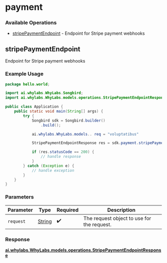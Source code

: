 # payment

### Available Operations

* [stripePaymentEndpoint](#stripepaymentendpoint) - Endpoint for Stripe payment webhooks

## stripePaymentEndpoint

Endpoint for Stripe payment webhooks

### Example Usage

```java
package hello.world;

import ai.whylabs.WhyLabs.Songbird;
import ai.whylabs.WhyLabs.models.operations.StripePaymentEndpointResponse;

public class Application {
    public static void main(String[] args) {
        try {
            Songbird sdk = Songbird.builder()
                .build();

            ai.whylabs.WhyLabs.models.. req = "voluptatibus"            

            StripePaymentEndpointResponse res = sdk.payment.stripePaymentEndpoint(req);

            if (res.statusCode == 200) {
                // handle response
            }
        } catch (Exception e) {
            // handle exception
        }
    }
}
```

### Parameters

| Parameter                                  | Type                                       | Required                                   | Description                                |
| ------------------------------------------ | ------------------------------------------ | ------------------------------------------ | ------------------------------------------ |
| `request`                                  | [String](../../models//.md)                | :heavy_check_mark:                         | The request object to use for the request. |


### Response

**[ai.whylabs.WhyLabs.models.operations.StripePaymentEndpointResponse](../../models/operations/StripePaymentEndpointResponse.md)**

